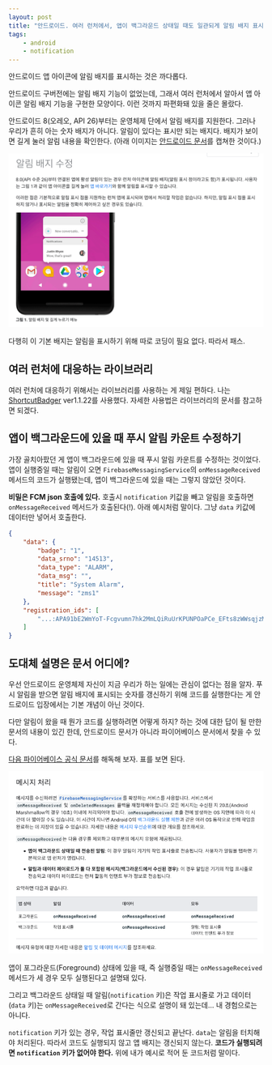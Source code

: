 ```yaml
---
layout: post
title: "안드로이드. 여러 런처에서, 앱이 백그라운드 상태일 때도 일관되게 알림 배지 표시하기"
tags: 
    - android
    - notification
---
```


안드로이드 앱 아이콘에 알림 배지를 표시하는 것은 까다롭다.

안드로이드 구버전에는 알림 배지 기능이 없었는데, 그래서 여러 런처에서 알아서 앱 아이콘 알림 배지 기능을 구현한 모양이다. 이런 것까지 파편화돼 있을 줄은 몰랐다.

안드로이드 8(오레오, API 26)부터는 운영체제 단에서 알림 배지를 지원한다. 그러나 우리가 흔히 아는 숫자 배지가 아니다. 알림이 있다는 표시만 되는 배지다. 배지가 보이면 길게 눌러 알림 내용을 확인한다. (아래 이미지는 [안드로이드 문서](https://developer.android.com/training/notify-user/badges)를 캡쳐한 것이다.)

![](/assets/2021/android-notification-badge-doc.png)

다행히 이 기본 배지는 알림을 표시하기 위해 따로 코딩이 필요 없다. 따라서 패스.

## 여러 런처에 대응하는 라이브러리

여러 런처에 대응하기 위해서는 라이브러리를 사용하는 게 제일 편하다. 나는 [ShortcutBadger](https://github.com/leolin310148/ShortcutBadger) ver1.1.22를 사용했다. 자세한 사용법은 라이브러리의 문서를 참고하면 되겠다.

## 앱이 백그라운드에 있을 때 푸시 알림 카운트 수정하기

가장 골치아팠던 게 앱이 백그라운드에 있을 때 푸시 알림 카운트를 수정하는 것이었다. 앱이 실행중일 때는 알림이 오면 `FirebaseMessagingService`의 `onMessageReceived` 메서드의 코드가 실행됐는데, 앱이 백그라운드에 있을 때는 그렇지 않았던 것이다.

**비밀은 FCM json 호출에 있다.** 호출시 `notification` 키값을 빼고 알림을 호출하면 `onMessageReceived` 메서드가 호출된다(!). 아래 예시처럼 말이다. 그냥 `data` 키값에 데이터만 넣어서 호출한다.

``` json
{
    "data": {
        "badge": "1",
        "data_srno": "14513",
        "data_type": "ALARM",
        "data_msg": "",
        "title": "System Alarm",
        "message": "zms1"
    },
    "registration_ids": [
        "...:APA91bE2WmYoT-Fcgvumn7hk2MmLQiRuUrKPUNPOaPCe_EFts8zWWsqjzMKMHHH7inpGXXaY3R1Rq0kUC4O_jTvB6f3Au-77XjNSUdlg9JTjlsoevpABovBofWmLf9UZxOUoC0Hzhnh1"
    ]
}
```


## 도대체 설명은 문서 어디에?

우선 안드로이드 운영체제 자신이 지금 우리가 하는 일에는 관심이 없다는 점을 알자. 푸시 알림을 받으면 알림 배지에 표시되는 숫자를 갱신하기 위해 코드를 실행한다는 게 안드로이드 입장에서는 기본 개념이 아닌 것이다.

다만 알림이 왔을 때 뭔가 코드를 실행하려면 어떻게 하지? 하는 것에 대한 답이 될 만한 문서의 내용이 있긴 한데, 안드로이드 문서가 아니라 파이어베이스 문서에서 찾을 수 있다.

[다음 파이어베이스 공식 문서](https://firebase.google.com/docs/cloud-messaging/android/receive?hl=ko)를 해독해 보자. 표를 보면 된다.

![](/assets/2021/firebase-message-doc.png)

앱이 포그라운드(Foreground) 상태에 있을 때, 즉 실행중일 때는 `onMessageReceived` 메서드가 세 경우 모두 실행된다고 설명돼 있다.

그리고 백그라운드 상태일 때 알림(`notification` 키)은 작업 표시줄로 가고 데이터(`data` 키)는 `onMessageReceived`로 간다는 식으로 설명이 돼 있는데... 내 경험으로는 아니다.

`notification` 키가 있는 경우, 작업 표시줄만 갱신되고 끝난다. `data`는 알림을 터치해야 처리된다. 따라서 코드도 실행되지 않고 앱 배지는 갱신되지 않는다. **코드가 실행되려면 `notification` 키가 없어야 한다.** 위에 내가 예시로 적어 둔 코드처럼 말이다.


